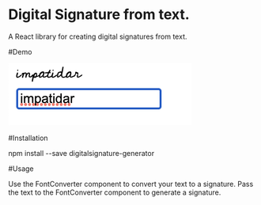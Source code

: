 # Digital Signature from text.

A React library for creating digital signatures from text.


#Demo

<img src="screenshot.png" alt="demoImage"/>

#Installation

npm install --save digitalsignature-generator

#Usage

Use the FontConverter component to convert your text to a signature.
Pass the text to the FontConverter component to generate a signature.